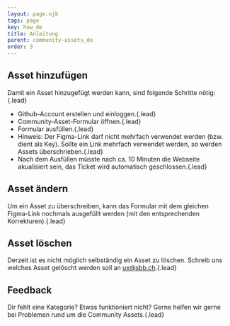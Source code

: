```yaml
---
layout: page.njk
tags: page
key: how_de
title: Anleitung
parent: community-assets_de
order: 3
---
```


## Asset hinzufügen

Damit ein Asset hinzugefügt werden kann, sind folgende Schritte nötig:{.lead} 
* <sbb-link variant="inline" href="https://github.com/signup">Github-Account</sbb-link> erstellen und einloggen.{.lead} 
* Community-Asset-Formular <sbb-link variant="inline" href="https://github.com/sbb-design-systems/digital.sbb.ch/issues/new/choose">öffnen</sbb-link>.{.lead} 
* Formular ausfüllen.{.lead} 
* Hinweis: Der Figma-Link darf nicht mehrfach verwendet werden (bzw. dient als Key). Sollte ein Link mehrfach verwendet werden, so werden Assets überschrieben.{.lead} 
* Nach dem Ausfüllen müsste nach ca. 10 Minuten die Webseite akualisiert sein, das Ticket wird automatisch geschlossen.{.lead} 

## Asset ändern

Um ein Asset zu überschreiben, kann das Formular mit dem gleichen Figma-Link nochmals ausgefüllt werden (mit den entsprechenden Korrekturen).{.lead} 

## Asset löschen

Derzeit ist es nicht möglich selbständig ein Asset zu löschen. Schreib uns welches Asset gelöscht werden soll an <sbb-link variant="inline" href="mailto:ux@sbb.ch">ux@sbb.ch</sbb-link>.{.lead} 

## Feedback

Dir fehlt eine Kategorie? Etwas funktioniert nicht? Gerne helfen <sbb-link variant="inline" href="mailto:ux@sbb.ch">wir</sbb-link> gerne bei Problemen rund um die Community Assets.{.lead} 